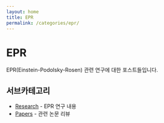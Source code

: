```yaml
---
layout: home
title: EPR
permalink: /categories/epr/
---
```


# EPR

EPR(Einstein-Podolsky-Rosen) 관련 연구에 대한 포스트들입니다.

## 서브카테고리
- [Research](/categories/epr/research/) - EPR 연구 내용
- [Papers](/categories/epr/papers/) - 관련 논문 리뷰